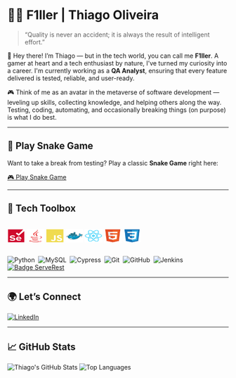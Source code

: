 # 👨‍💻 F1ller | Thiago Oliveira

> “Quality is never an accident; it is always the result of intelligent effort.”

🐍 Hey there! I’m Thiago — but in the tech world, you can call me **F1ller**. A gamer at heart and a tech enthusiast by nature, I’ve turned my curiosity into a career. I'm currently working as a **QA Analyst**, ensuring that every feature delivered is tested, reliable, and user-ready.

🎮 Think of me as an avatar in the metaverse of software development — leveling up skills, collecting knowledge, and helping others along the way. Testing, coding, automating, and occasionally breaking things (on purpose) is what I do best.

---

## 🐍 Play Snake Game

Want to take a break from testing? Play a classic **Snake Game** right here:

[🎮 Play Snake Game](https://www.google.com/search?q=snake+game)

---

## 🧰 Tech Toolbox

<div style="display: inline_block"><br>
  <img align="center" alt="Selenium" height="30" width="40" src="https://raw.githubusercontent.com/devicons/devicon/master/icons/selenium/selenium-original.svg">
  <img align="center" alt="Java" height="30" width="40" src="https://raw.githubusercontent.com/devicons/devicon/master/icons/java/java-plain.svg">
  <img align="center" alt="JavaScript" height="30" width="40" src="https://raw.githubusercontent.com/devicons/devicon/master/icons/javascript/javascript-plain.svg">
  <img align="center" alt="Docker" height="30" width="40" src="https://raw.githubusercontent.com/devicons/devicon/master/icons/docker/docker-original.svg">
  <img align="center" alt="React" height="30" width="40" src="https://raw.githubusercontent.com/devicons/devicon/master/icons/react/react-original.svg">
  <img align="center" alt="HTML" height="30" width="40" src="https://raw.githubusercontent.com/devicons/devicon/master/icons/html5/html5-original.svg">
  <img align="center" alt="CSS" height="30" width="40" src="https://raw.githubusercontent.com/devicons/devicon/master/icons/css3/css3-original.svg">
</div>

<br/>

![Python](https://img.shields.io/badge/-Python-3776AB?style=for-the-badge&logo=python&logoColor=white)&nbsp;
![MySQL](https://img.shields.io/badge/-MySQL-4479A1?style=for-the-badge&logo=mysql&logoColor=white)&nbsp;
![Cypress](https://img.shields.io/badge/-Cypress-17202C?style=for-the-badge&logo=cypress&logoColor=white)&nbsp;
![Git](https://img.shields.io/badge/-Git-F05032?style=for-the-badge&logo=git&logoColor=white)&nbsp;
![GitHub](https://img.shields.io/badge/-GitHub-181717?style=for-the-badge&logo=github&logoColor=white)&nbsp;
![Jenkins](https://img.shields.io/badge/-Jenkins-D24939?style=for-the-badge&logo=jenkins&logoColor=white)&nbsp;
[![Badge ServeRest](https://img.shields.io/badge/API-ServeRest-green)](https://github.com/ServeRest/ServeRest/)

---

## 🌍 Let’s Connect

[![LinkedIn](https://img.shields.io/badge/-LinkedIn-0A66C2?style=for-the-badge&logo=linkedin&logoColor=white)](https://www.linkedin.com/in/thiago-oliveira-qa/)

---

## 📈 GitHub Stats

![Thiago's GitHub Stats](https://github-readme-stats.vercel.app/api?username=F1llerbRZ&show_icons=true&theme=transparent)
![Top Languages](https://github-readme-stats.vercel.app/api/top-langs/?username=F1llerbRZ&layout=compact&langs_count=10&theme=transparent)





